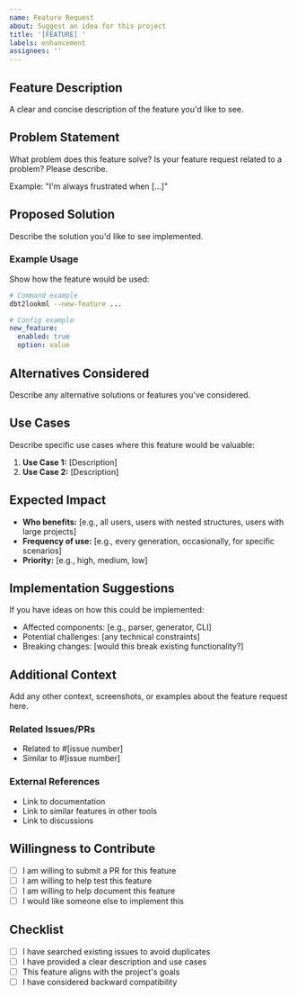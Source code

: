 ```yaml
---
name: Feature Request
about: Suggest an idea for this project
title: '[FEATURE] '
labels: enhancement
assignees: ''
---
```


## Feature Description

A clear and concise description of the feature you'd like to see.

## Problem Statement

What problem does this feature solve? Is your feature request related to a problem? Please describe.

Example: "I'm always frustrated when [...]"

## Proposed Solution

Describe the solution you'd like to see implemented.

### Example Usage

Show how the feature would be used:

```bash
# Command example
dbt2lookml --new-feature ...
```

```yaml
# Config example
new_feature:
  enabled: true
  option: value
```

## Alternatives Considered

Describe any alternative solutions or features you've considered.

## Use Cases

Describe specific use cases where this feature would be valuable:

1. **Use Case 1:** [Description]
2. **Use Case 2:** [Description]

## Expected Impact

- **Who benefits:** [e.g., all users, users with nested structures, users with large projects]
- **Frequency of use:** [e.g., every generation, occasionally, for specific scenarios]
- **Priority:** [e.g., high, medium, low]

## Implementation Suggestions

If you have ideas on how this could be implemented:

- Affected components: [e.g., parser, generator, CLI]
- Potential challenges: [any technical constraints]
- Breaking changes: [would this break existing functionality?]

## Additional Context

Add any other context, screenshots, or examples about the feature request here.

### Related Issues/PRs

- Related to #[issue number]
- Similar to #[issue number]

### External References

- Link to documentation
- Link to similar features in other tools
- Link to discussions

## Willingness to Contribute

- [ ] I am willing to submit a PR for this feature
- [ ] I am willing to help test this feature
- [ ] I am willing to help document this feature
- [ ] I would like someone else to implement this

## Checklist

- [ ] I have searched existing issues to avoid duplicates
- [ ] I have provided a clear description and use cases
- [ ] This feature aligns with the project's goals
- [ ] I have considered backward compatibility
